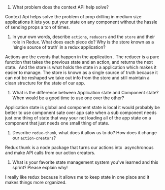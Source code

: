 1. What problem does the context API help solve?

Context Api helps solve the problem of prop drilling in medium size applications it lets you put your state on any component without the hassle of sending props a ton of times.

1. In your own words, describe `actions`, `reducers` and the `store` and their role in Redux. What does each piece do? Why is the store known as a 'single source of truth' in a redux application?

Actions are the events that happen in the application .
The reducer is a pure function that takes the previous state and an action, and returns the next state. 
And the store is what holds the state in a application which makes it easier to manage.
The store is known as a single source of truth because it can not be reshaped we take out info from the store and still maintain a clean structure for the state of our app.

1. What is the difference between Application state and Component state? When would be a good time to use one over the other?

Application state is global and component state is local it would probably be better to use component sate over app sate when a sub component needs just one thing of state that way your not loading all of the app state on a component that just needs one small thing of state.

1. Describe `redux-thunk`, what does it allow us to do? How does it change our `action-creators`?

Redux thunk is a node package that turns our actions into  asynchronous and make API calls from our action creators.

1. What is your favorite state management system you've learned and this sprint? Please explain why!

I really like redux because it allows me to keep state in one place and it makes things more organized.
